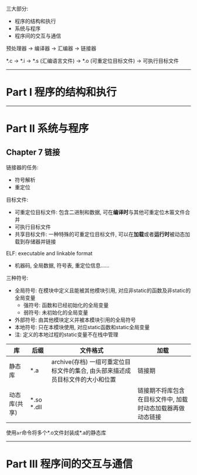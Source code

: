 三大部分:
- 程序的结构和执行
- 系统与程序
- 程序间的交互与通信

预处理器 -> 编译器 -> 汇编器 -> 链接器

\*.c -> \*.i -> \*.s (汇编语言文件) -> \*.o (可重定位目标文件) -> 可执行目标文件

-----
# Part I 程序的结构和执行

-----
# Part II 系统与程序
## Chapter 7 链接
链接器的任务:
- 符号解析
- 重定位

目标文件:
- 可重定位目标文件: 包含二进制和数据, 可在**编译时**与其他可重定位木匾文件合并
- 可执行目标文件
- 共享目标文件: 一种特殊的可重定位目标文件, 可以在**加载**或者**运行时**被动态加载到存储器并链接

ELF: executable and linkable format
- 机器码, 全局数据, 符号表, 重定位信息......

三种符号:
- 全局符号: 在模块中定义且能被其他模块引用, 对应非static的函数及非static的全局变量
    - 强符号: 函数和已经初始化的全局变量
    - 弱符号: 未初始化的全局变量
- 外部符号: 由其他模块定义并被本模块引用的全局符号
- 本地符号: 只在本模块使用, 对应static函数和static全局变量
- 注: 定义的本地过程的static变量不在栈中管理
  
| 库 | 后缀 | 文件格式 | 加载 |
|--- | --- | --- | ---|
| 静态库 | \*.a | archive(存档) 一组可重定位目标文件的集合, 由头部来描述成员目标文件的大小和位置 |链接期 |
| 动态库(共享) | \*.so \*.dll | | 链接期不将库包含在目标文件中, 加载时动态加载器再做动态链接 |   

使用`ar`命令将多个\*.o文件封装成\*.a的静态库
  
-----
# Part III 程序间的交互与通信
  